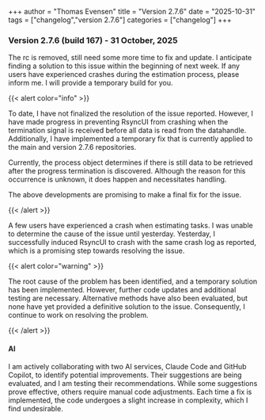 +++
author = "Thomas Evensen"
title = "Version 2.7.6"
date = "2025-10-31"
tags = ["changelog","version 2.7.6"]
categories = ["changelog"]
+++

### Version 2.7.6 (build 167) - 31 October, 2025 

The rc is removed, still need some more time to fix and update. I anticipate finding a solution to this issue within the beginning of next week. If any users have experienced crashes during the estimation process, please inform me. I will provide a temporary build for you.

{{< alert color="info" >}}

To date, I have not finalized the resolution of the issue reported. However, I have made progress in preventing RsyncUI from crashing when the termination signal is received before all data is read from the datahandle. Additionally, I have implemented a temporary fix that is currently applied to the main and version 2.7.6 repositories.

Currently, the process object determines if there is still data to be retrieved after the progress termination is discovered. Although the reason for this occurrence is unknown, it does happen and necessitates handling.

The above developments are promising to make a final fix for the issue.

{{< /alert >}}

A few users have experienced a crash when estimating tasks. I was unable to determine the cause of the issue until yesterday. Yesterday, I successfully induced RsyncUI to crash with the same crash log as reported, which is a promising step towards resolving the issue.

{{< alert color="warning" >}}

The root cause of the problem has been identified, and a temporary solution has been implemented. However, further code updates and additional testing are necessary. Alternative methods have also been evaluated, but none have yet provided a definitive solution to the issue. Consequently, I continue to work on resolving the problem.

{{< /alert >}}

#### AI

I am actively collaborating with two AI services, Claude Code and GitHub Copilot, to identify potential improvements. Their suggestions are being evaluated, and I am testing their recommendations. While some suggestions prove effective, others require manual code adjustments. Each time a fix is implemented, the code undergoes a slight increase in complexity, which I find undesirable.
